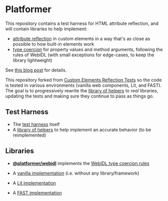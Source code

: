# Platformer

This repository contains a test harness for HTML attribute reflection, and will contain libraries to help implement:

- [attribute reflection](https://html.spec.whatwg.org/multipage/common-dom-interfaces.html#reflecting-content-attributes-in-idl-attributes "HTML Living Standard: Reflecting content attributes in IDL attributes") in custom elements in a way that's as close as possible to how built-in elements work
- [type coercion](https://webidl.spec.whatwg.org/#js-type-mapping "Web IDL Living Standard: JavaScript type mapping") for property values and method arguments, following the rules of WebIDL (with small exceptions for edge-cases, to keep the library lightweight)

See [this blog post](https://blog.ltgt.net/web-component-properties/ "Making Web Component properties behave closer to the platform") for details.

This repository forked from [Custom Elements Reflection Tests](https://github.com/tbroyer/custom-elements-reflection-tests) so the code is tested in various environments (vanilla web components, Lit, and FAST). The goal is to progressively rewrite the [library of helpers](packages/helpers/README.md) to _real_ libraries, updating the tests and making sure they continue to pass as things go.

## Test Harness

- The [test harness](packages/harness/README.md) itself
- A [library of helpers](packages/helpers/README.md) to help implement an accurate behavior (to be reimplemented)

## Libraries

- [**@platformer/webidl**](packages/webidl/README.md) implements the [WebIDL type coercion rules](https://webidl.spec.whatwg.org/#js-type-mapping)

- A [vanilla implementation](packages/vanilla/README.md) (i.e. without any library/framework)
- A [Lit implementation](packages/lit/README.md)
- A [FAST implementation](packages/fast/README.md)
